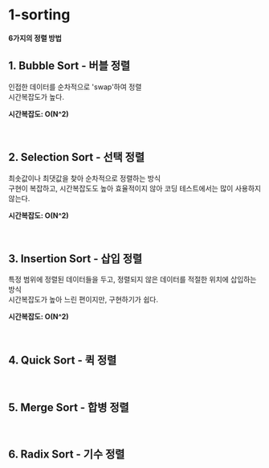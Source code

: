 # 1-sorting

**6가지의 정렬 방법**

## 1. Bubble Sort - 버블 정렬

인접한 데이터를 순차적으로 'swap'하여 정렬
<br>
시간복잡도가 높다.

**시간복잡도: O(N^2)**

<br>

## 2. Selection Sort - 선택 정렬

최솟값이나 최댓값을 찾아 순차적으로 정렬하는 방식
<br>
구현이 복잡하고, 시간복잡도도 높아 효율적이지 않아 코딩 테스트에서는 많이 사용하지 않는다.

**시간복잡도: O(N^2)**

<br>

## 3. Insertion Sort - 삽입 정렬

특정 범위에 정렬된 데이터들을 두고, 정렬되지 않은 데이터를 적절한 위치에 삽입하는 방식
<br>
시간복잡도가 높아 느린 편이지만, 구현하기가 쉽다.

**시간복잡도: O(N^2)**

<br>

## 4. Quick Sort - 퀵 정렬

<br>

## 5. Merge Sort - 합병 정렬

<br>

## 6. Radix Sort - 기수 정렬

